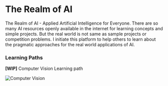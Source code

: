 # The Realm of AI
The Realm of AI - Applied Artificial Intelligence for Everyone. There are so many AI resources openly available in the internet for learning concepts and simple projects. But the real world is not same as sample projects or competition problems. I initiate this platform to help others to learn about the pragmatic approaches for the real world applications of AI.


### Learning Paths
**[WIP]** Computer Vision Learning path

![Computer Vision](https://github.com/Aravindkumar-Rajendran/TheRealmofAI/blob/master/Learning%20Path/CV.png)
